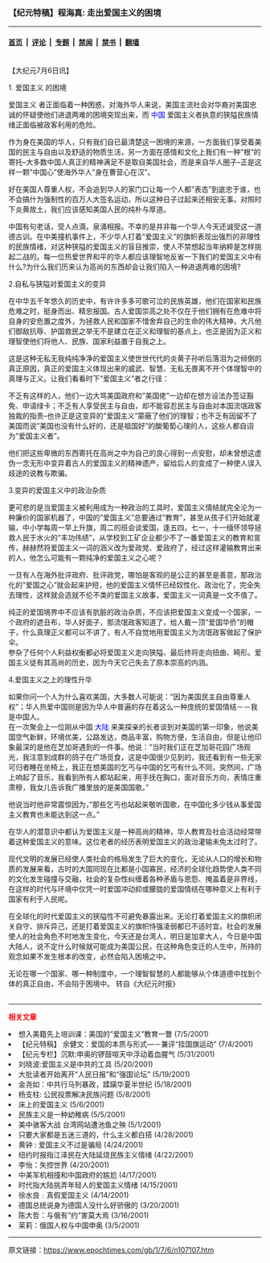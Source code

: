### 【纪元特稿】程海真: 走出爱国主义的困境

---

#### [首页](../../../..?n107107) &nbsp;|&nbsp; [评论](../../../../../epoch-comment?n107107) &nbsp;|&nbsp; [专题](../../../../../epoch-special?n107107) &nbsp;|&nbsp; [禁闻](../../../../../epoch-news?n107107) &nbsp;|&nbsp; [禁书](../../../../../books?n107107) &nbsp;|&nbsp; [翻墙](https://github.com/gfw-breaker/nogfw/blob/master/README.md?n107107)


<div class="post_content" id="artbody" itemprop="articleBody">
 <!-- article content begin -->
 <p>
  <font color="#ffffff">
   (http://www.epochtimes.com)
  </font>
  <br/>
  【大纪元7月6日讯】
 </p>
 <p>
  1.
  <ok href="https://www.epochtimes.com/gb/tag/%E7%88%B1%E5%9B%BD%E4%B8%BB%E4%B9%89.html">
   爱国主义
  </ok>
  的困境
 </p>
 <p>
  <ok href="https://www.epochtimes.com/gb/tag/%E7%88%B1%E5%9B%BD%E4%B8%BB%E4%B9%89.html">
   爱国主义
  </ok>
  者正面临着一种困惑，对海外华人来说，美国主流社会对华裔对美国忠诚的怀疑使他们进退两难的困境突现出来，而
  <ok href="http://www3.epochtimes.com/news/epochnews/main/2.html">
   <font color="blue">
    中国
   </font>
  </ok>
  爱国主义者执意的狭隘民族情绪正面临被政客利用的危险。
 </p>
 <p>
  作为身在美国的华人，只有我们自已最清楚这一困境的来源，一方面我们享受着美国的民主与自由以及舒适的物质生活，另一方面在感情和文化上我们有一种”根”的寄托–大多数中国人真正的精神满足不是取自美国社会，而是来自华人圈子–正是这样一颗”中国心”使海外华人”身在曹营心在汉”。
 </p>
 <p>
  好在美国人尊重人权，不会追到华人的家门口让每一个人都”表态”到底忠于谁，也不会搞什为强制性的百万人大签名运动，所以这种日子过起来还相安无事。对照时下炎黄故土，我们应该感知美国人民的纯朴与厚道。
 </p>
 <p>
  中国有句老话，受人点滴，泉涌相报。不幸的是并非每一个华人今天还诚受这一道德古训。在中美撞机事件上，不少华人打着”爱国主义”的旗帜表现出强烈的非理性的民族情绪，对这种狭隘的爱国主义的盲目推崇，使人不禁想起当年纳粹是怎样挑起二战的。每一位热爱世界和平的华人都应该理智地反省一下我们的爱国主义中有什么?为什么我们历来认为高尚的东西却会让我们陷入一种进退两难的困境?
 </p>
 <p>
  2.自私与狭隘对爱国主义的变异
 </p>
 <p>
  在中华五千年悠久的历史中，有许许多多可歌可泣的民族英雄，他们在国家和民族危难之时，挺身而出、精忠报国。古人爱国崇高之处不仅在于他们拥有在危难中将自身的安危置之度外，为拯救人民和国家不惜舍弃自己的生命的伟大精神，大凡他们御敌抗辱、护国救民之举无不是建立在正义和理智的基点上，也正是因为正义和理智使他们将他人、民族、国家利益置于自我之上。
 </p>
 <p>
  这是这种无私无我纯纯净净的爱国主义使世世代代的炎黄子孙听后落泪为之倾倒的真正原因，真正的爱国主义体现出来的威武、智慧、无私无畏离不开个体理智中的真理与正义。让我们看看时下”爱国主义”者之行径：
 </p>
 <p>
  不乏有这样的人，他们一边大骂美国政府和”美国佬”一边却在想方设法办签证豁免、申请绿卡；不乏有人享受民主与自由，却不能容忍民主与自由对本国流氓政客独裁的指责–也许正是这变异的”爱国主义”蒙蔽了他们的理智；也不乏有因留不了美国而说”美国也没有什么好的，还是祖国好”的酸葡萄心理的人，这些人都自诩为”爱国主义者”。
 </p>
 <p>
  他们把这些卑微的东西寄托在高尚之中为自己的良心得到一点安慰，却未曾想这虚伪一念无形中变异着古人的爱国主义的精神遗产，留给后人的变成了一种使人误入歧途的说教与欺骗。
 </p>
 <p>
  3.变异的爱国主义中的政治杂质
 </p>
 <p>
  更可悲的是当爱国主义被利用成为一种政治的工具时，爱国主义情结就完全沦为一种廉价的国家机器了，中国的”爱国主义”总要通过”教育”，甚至从孩子们开始就灌输，中小学每周一早上升旗，周二的班会谈爱国，逢五四，七一，十一缅怀领导拯救人民于水火的”丰功伟绩”，从学校到工矿企业都少不了一番爱国主义的教育和宣传，赫赫然将爱国主义一词的涵义改为爱政党、爱政府了，经过这样灌输教育出来的人，他怎么可能有一颗纯净的爱国主义之心呢？
 </p>
 <p>
  一旦有人在海外批评政府、批评政党，哪怕是客观的是公正的甚至是善意，那政治化的”爱国之心”就会起来护短，他的爱国主义情怀已经奴性化、政治化了，完全失去理性，这样就会造就不伦不类的爱国主义故事，爱国主义一词真是一文不值了。
 </p>
 <p>
  纯正的爱国境界中不应该有肮脏的政治杂质，不应该把爱国主义变成一个国家，一个政府的遮丑布，华人好面子，那流氓政客知道了，给人戴一顶”爱国华侨”的帽子，什么真理正义都可以不讲了，有人不自觉地用爱国主义为流氓政客做起了保护伞。
  <br/>
  参杂了任何个人利益权衡都必将爱国主义走向狭隘、最后终将走向扭曲、畸形。爱国主义徒有其高尚的历史，因为今天它己失去了原本崇高的内涵。
 </p>
 <p>
  4.爱国主义之上的理性升华
 </p>
 <p>
  如果你问一个人为什么喜欢美国，大多数人可能说：”因为美国民主自由尊重人权”；华人热爱中国则是因为华人中普遍的存在着这么一种庞统的爱国情结－－我是中国人。
  <br/>
  在一次聚会上一位刚从中国
  <ok href="http://www3.epochtimes.com/news/epochnews/main/2.html">
   <font color="blue">
    大陆
   </font>
  </ok>
  来美探亲的长者谈到对美国的第一印象，他说美国空气新鲜，环境优美，公路发达，商品丰富，购物方便，生活自由，但是让他印象最深的是他在芝加哥遇到的一件事。他说：”当时我们正在芝加哥花园广场观光，我注意到成群的鸽子在广场觅食，这是中国很少见到的，我还看到有一些无家可归者睡在坐椅上，我正在想美国的乞丐与中国的乞丐有什么不同，突然间，广场上响起了音乐，我看到所有人都站起来，用手抚在胸口，面对音乐方向，表情庄重肃穆，我女儿告诉我广播里放的是美国国歌。”
 </p>
 <p>
  他说当时他非常震惊因为，”那些乞丐也站起来敬听国歌，在中国化多少钱从事爱国主义教育也未能达到这一点。”
 </p>
 <p>
  在华人的潜意识中都认为爱国主义是一种高尚的精神，华人教育及社会活动经常带着这种爱国主义的意味。这位老者的经历表明爱国主义的政治灌输未免太过时了。
 </p>
 <p>
  现代文明的发展已经使人类社会的格局发生了巨大的变化，无论从人口的增长和物质的发展来看，古时的大国同现在比都是小国寡民，经济的全球化趋势使人类不同的文化发生碰撞与交融，社会的复杂性纠缠着各种矛盾与恩怨、掩盖着是非界线，在这样的时代与环境中仅凭一时爱国冲动抑或朦胧的爱国情结在哪种意义上有利于国家有利于人民呢。
 </p>
 <p>
  在全球化的时代爱国主义的狭隘性不可避免暴露出来。无论打着爱国主义的旗帜闭关自守、排斥异己，还是打着爱国主义的旗帜恃强凌弱都已不适时宜。社会的发展使人的社会角色不时地发生变化，今天还是台湾人，明日是加拿大人，今日是中国大陆人，说不定什么时候就可能成为美国公民，在这种角色变迁的人生中，所持的观念如果不发生根本的改变，必然会陷入困境之中。
 </p>
 <p>
  无论在哪一个国家、哪一种制度中，一个理智智慧的人都能够从个体道德中找到个体的真正自由，不会陷于困境中。 转自《大纪元时报》
  <font color="#ffffff">
   (http://www.dajiyuan.com)
  </font>
 </p>
 <hr/>
 <p>
  <b>
   <font color="red">
    相关文章
   </font>
  </b>
  <br/>
 </p>
 <li>
  <ok href="newscontent.asp?ID=106608" target="_blank">
   想入美籍先上培训课：美国的”爱国主义”教育一瞥
  </ok>
  (7/5/2001)
  <li>
   <ok href="newscontent.asp?ID=106196" target="_blank">
    【纪元特稿】  余健文：爱国的本质与形式—－兼评“挂国旗运动”
   </ok>
   (7/4/2001)
   <li>
    <ok href="newscontent.asp?ID=94057" target="_blank">
     【纪元专栏】沉默:申奥的锣鼓喧天中浮动着血腥气
    </ok>
    (5/31/2001)
    <li>
     <ok href="newscontent.asp?ID=90674" target="_blank">
      刘晓波:爱国主义是中共的工具
     </ok>
     (5/20/2001)
     <li>
      <ok href="newscontent.asp?ID=90310" target="_blank">
       大批读者开始离开“人民日报”和“强国论坛”
      </ok>
      (5/19/2001)
      <li>
       <ok href="newscontent.asp?ID=89807" target="_blank">
        金尧如：中共行马列暴政，蹂躏华夏半世纪
       </ok>
       (5/18/2001)
       <li>
        <ok href="newscontent.asp?ID=85857" target="_blank">
         杨支柱: 公民投票解决民族问题
        </ok>
        (5/8/2001)
        <li>
         <ok href="newscontent.asp?ID=85126" target="_blank">
          床上的爱国主义
         </ok>
         (5/6/2001)
         <li>
          <ok href="newscontent.asp?ID=84159" target="_blank">
           民族主义是一种幼稚病
          </ok>
          (5/5/2001)
          <li>
           <ok href="newscontent.asp?ID=83182" target="_blank">
            美中骇客大战 台湾网站遭池鱼之殃
           </ok>
           (5/1/2001)
           <li>
            <ok href="newscontent.asp?ID=82161" target="_blank">
             只要大家都是五迷三道的，什么主义都白搭
            </ok>
            (4/28/2001)
            <li>
             <ok href="newscontent.asp?ID=80415" target="_blank">
              黄钟 : 爱国主义不过是骗局
             </ok>
             (4/24/2001)
             <li>
              <ok href="newscontent.asp?ID=79613" target="_blank">
               纽约时报指江泽民在大陆延烧民族主义情绪
              </ok>
              (4/22/2001)
              <li>
               <ok href="newscontent.asp?ID=78650" target="_blank">
                李怡：失控世界
               </ok>
               (4/20/2001)
               <li>
                <ok href="newscontent.asp?ID=77491" target="_blank">
                 中美军机相撞和中国政府的尴尬
                </ok>
                (4/17/2001)
                <li>
                 <ok href="newscontent.asp?ID=77050" target="_blank">
                  时代指大陆挑弄年轻人的爱国主义情绪
                 </ok>
                 (4/15/2001)
                 <li>
                  <ok href="newscontent.asp?ID=76485" target="_blank">
                   徐水良﹕真假爱国主义
                  </ok>
                  (4/14/2001)
                  <li>
                   <ok href="newscontent.asp?ID=60429" target="_blank">
                    德国总统说身为德国人没什么好骄傲的
                   </ok>
                   (3/20/2001)
                   <li>
                    <ok href="newscontent.asp?ID=58609" target="_blank">
                     陈大哲：与俄有”约”害莫大焉
                    </ok>
                    (3/16/2001)
                    <li>
                     <ok href="newscontent.asp?ID=54248" target="_blank">
                      茉莉：俄国人权与中国申奥
                     </ok>
                     (3/5/2001)
                     <br/>
                     <!-- article content end -->
                     <div id="below_article_ad">
                     </div>
                    </li>
                   </li>
                  </li>
                 </li>
                </li>
               </li>
              </li>
             </li>
            </li>
           </li>
          </li>
         </li>
        </li>
       </li>
      </li>
     </li>
    </li>
   </li>
  </li>
 </li>
</div>


---

原文链接：https://www.epochtimes.com/gb/1/7/6/n107107.htm